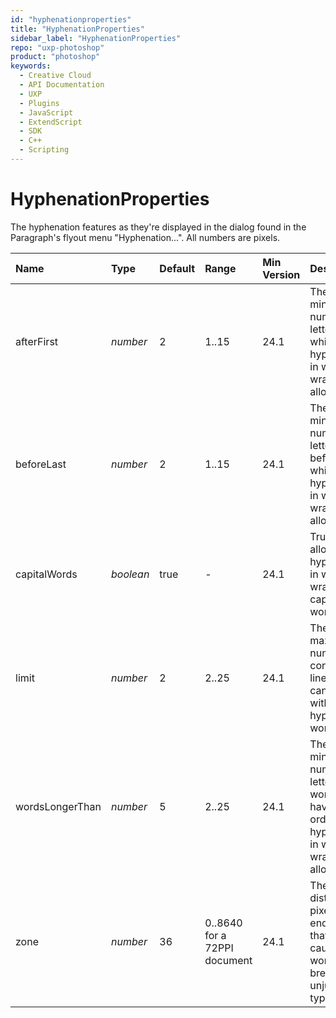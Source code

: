 ```yaml
---
id: "hyphenationproperties"
title: "HyphenationProperties"
sidebar_label: "HyphenationProperties"
repo: "uxp-photoshop"
product: "photoshop"
keywords:
  - Creative Cloud
  - API Documentation
  - UXP
  - Plugins
  - JavaScript
  - ExtendScript
  - SDK
  - C++
  - Scripting
---
```


# HyphenationProperties

The hyphenation features as they're displayed in the dialog
found in the Paragraph's flyout menu "Hyphenation...".
All numbers are pixels.

| Name | Type | Default | Range | Min Version | Description |
| :------ | :------ | :------ | :------ | :------ | :------ |
| afterFirst | *number* | 2 | 1..15 | 24.1 | The minimum number of letters after which hyphenation in word wrap is allowed. |
| beforeLast | *number* | 2 | 1..15 | 24.1 | The minimum number of letters before which hyphenation in word wrap is allowed. |
| capitalWords | *boolean* | true | - | 24.1 | True to allow hyphenation in word wrap of capitalized words. |
| limit | *number* | 2 | 2..25 | 24.1 | The maximum number of consecutive lines that can end with a hyphenated word. |
| wordsLongerThan | *number* | 5 | 2..25 | 24.1 | The minimum number of letters a word must have in order for hyphenation in word wrap to be allowed. |
| zone | *number* | 36 | 0..8640 for a 72PPI document | 24.1 | The distance in pixels at the end of a line that will cause a word to break in unjustified type. |
